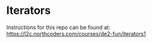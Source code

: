 # Iterators

Instructions for this repo can be found at: https://l2c.northcoders.com/courses/de2-fun/iterators1
